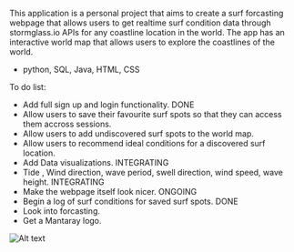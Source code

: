 This application is a personal project that aims to create a surf forcasting webpage that allows users to get realtime surf condition data through stormglass.io APIs for any coastline location in the world. The app has 
an interactive world map that allows users to explore the coastlines of the world. 

- python, SQL, Java, HTML, CSS

To do list:
  - Add full sign up and login functionality. DONE
  - Allow users to save their favourite surf spots so that they can access them accross sessions.
  - Allow users to add undiscovered surf spots to the world map.
  - Allow users to recommend ideal conditions for a discovered surf location.
  - Add Data visualizations. INTEGRATING
  -   Tide , Wind direction, wave period, swell direction, wind speed, wave height. INTEGRATING
  - Make the webpage itself look nicer. ONGOING
  - Begin a log of surf conditions for saved surf spots. DONE
  - Look into forcasting. 
  - Get a Mantaray logo.

![Alt text](static/images/homepage.jpg)

    
  

